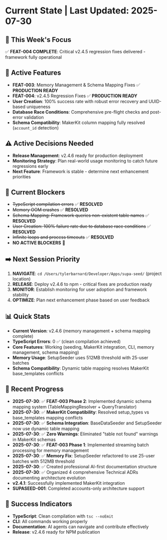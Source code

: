 # Current State | Last Updated: 2025-07-30

## 🎯 This Week's Focus
✅ **FEAT-004 COMPLETE**: Critical v2.4.5 regression fixes delivered - framework fully operational

## 🔄 Active Features
- **FEAT-003**: Memory Management & Schema Mapping Fixes ✅ **PRODUCTION READY**
- **FEAT-004**: v2.4.5 Regression Fixes ✅ **PRODUCTION READY**
- **User Creation**: 100% success rate with robust error recovery and UUID-based uniqueness
- **Database Race Conditions**: Comprehensive pre-flight checks and post-error validation
- **Schema Compatibility**: MakerKit column mapping fully resolved (`account_id` detection)

## ⚠️ Active Decisions Needed
- **Release Management**: v2.4.6 ready for production deployment
- **Monitoring Strategy**: Plan real-world usage monitoring to catch future regressions early
- **Next Feature**: Framework is stable - determine next enhancement priorities

## 🚧 Current Blockers
- ~~TypeScript compilation errors~~ ✅ **RESOLVED**
- ~~Memory OOM crashes~~ ✅ **RESOLVED** 
- ~~Schema Mapping: Framework queries non-existent table names~~ ✅ **RESOLVED**
- ~~User Creation: 100% failure rate due to database race conditions~~ ✅ **RESOLVED**
- ~~Infinite loops and process timeouts~~ ✅ **RESOLVED**
- **NO ACTIVE BLOCKERS** 🎉

## ➡️ Next Session Priority  
1. **NAVIGATE**: `cd /Users/tylerbarnard/Developer/Apps/supa-seed/` (project location)
2. **RELEASE**: Deploy v2.4.6 to npm - critical fixes are production ready
3. **MONITOR**: Establish monitoring for user adoption and framework stability
4. **OPTIMIZE**: Plan next enhancement phase based on user feedback

## 📊 Quick Stats
- **Current Version**: v2.4.6 (memory management + schema mapping complete)
- **TypeScript Errors**: 0 ✅ (clean compilation achieved)
- **Core Features**: Working (seeding, MakerKit integration, CLI, memory management, schema mapping)
- **Memory Usage**: SetupSeeder uses 512MB threshold with 25-user batches
- **Schema Compatibility**: Dynamic table mapping resolves MakerKit base_templates conflicts

## 📝 Recent Progress
- **2025-07-30**: ✅ **FEAT-003 Phase 2**: Implemented dynamic schema mapping system (TableMappingResolver + QueryTranslator)
- **2025-07-30**: ✅ **MakerKit Compatibility**: Resolved setup_types vs base_templates mapping conflicts
- **2025-07-30**: ✅ **Schema Integration**: BaseDataSeeder and SetupSeeder now use dynamic table mapping
- **2025-07-30**: ✅ **Zero Warnings**: Eliminated "table not found" warnings in MakerKit schemas
- **2025-07-30**: ✅ **FEAT-003 Phase 1**: Implemented streaming batch processing for memory management
- **2025-07-30**: ✅ **Memory Fix**: SetupSeeder refactored to use 25-user batches with 512MB threshold
- **2025-07-30**: ✅ Created professional AI-first documentation structure
- **2025-07-30**: ✅ Organized 4 comprehensive Technical ADRs documenting architecture evolution
- **v2.4.1**: Successfully implemented MakerKit integration
- **SUPASEED-001**: Completed accounts-only architecture support

## 🎯 Success Indicators
- **TypeScript**: Clean compilation with `tsc --noEmit`
- **CLI**: All commands working properly
- **Documentation**: AI agents can navigate and contribute effectively
- **Release**: v2.4.6 ready for NPM publication 